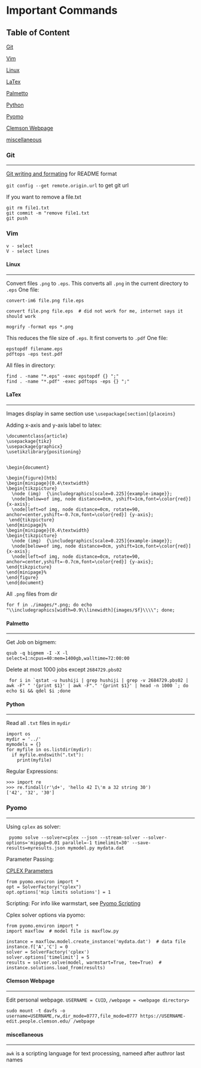 # Important Commands
## Table of Content
[Git](#git)

[Vim](#vim)

[Linux](#linux)

[LaTex](#latex)

[Palmetto](#palmetto)

[Python](#pyhon)

[Pyomo](#pomo)

[Clemson Webpage](#clemson-webpage)

[miscellaneous](#miscellaneous)



### Git 
---
[Git writing and formating](https://help.github.com/articles/basic-writing-and-formatting-syntax/) for README format

`git config --get remote.origin.url` to get git url

If you want to remove a file.txt
```
git rm file1.txt
git commit -m "remove file1.txt
git push
```

### Vim
```
v - select
V - select lines

```

#### Linux
---
 Convert files
`.png` to `.eps`. This converts all `.png` in the current directory to `.eps`
One file:

```
convert-im6 file.png file.eps

convert file.png file.eps  # did not work for me, internet says it should work
```
```
mogrify -format eps *.png
```
This reduces the file size of `.eps`. It first converts to `.pdf`
One file:
```
epstopdf filename.eps
pdftops -eps test.pdf
```
All files in directory:
```
find . -name "*.eps" -exec epstopdf {} ";"
find . -name "*.pdf" -exec pdftops -eps {} ";"

```

#### LaTex
---
Images display in same section use `\usepackage[section]{placeins}`

Adding x-axis and y-axis label to latex:
```
\documentclass{article}
\usepackage{tikz}
\usepackage{graphicx}
\usetikzlibrary{positioning}


\begin{document}

\begin{figure}[htb]
\begin{minipage}{0.4\textwidth}
\begin{tikzpicture}
  \node (img)  {\includegraphics[scale=0.225]{example-image}};
  \node[below=of img, node distance=0cm, yshift=1cm,font=\color{red}] {x-axis};
  \node[left=of img, node distance=0cm, rotate=90, anchor=center,yshift=-0.7cm,font=\color{red}] {y-axis};
 \end{tikzpicture}
\end{minipage}%
\begin{minipage}{0.4\textwidth}
\begin{tikzpicture}
  \node (img)  {\includegraphics[scale=0.225]{example-image}};
  \node[below=of img, node distance=0cm, yshift=1cm,font=\color{red}] {x-axis};
  \node[left=of img, node distance=0cm, rotate=90, anchor=center,yshift=-0.7cm,font=\color{red}] {y-axis};
\end{tikzpicture}
\end{minipage}%
\end{figure}
\end{document}

```

All `.png` files from dir
```
for f in ./images/*.png; do echo "\\includegraphics[width=0.9\\linewidth]{images/$f}\\\\"; done;
```
#### Palmetto
---
Get Job on bigmem:
```
qsub -q bigmem -I -X -l  select=1:ncpus=40:mem=1400gb,walltime=72:00:00
```
Delete at most 1000 jobs except `2684729.pbs02`
```
 for i in `qstat -u hushiji | grep hushiji | grep -v 2684729.pbs02 | awk -F" " '{print $1}' | awk -F"." '{print $1}' | head -n 1000 `; do echo $i && qdel $i ;done
```


#### Python
---
Read all `.txt` files in `mydir`
```
import os
mydir = '../'
mymodels = {}
for myfile in os.listdir(mydir):
  if myfile.endswith(".txt"):
    print(myfile)
```

Regular Expressions:
```
>>> import re
>>> re.findall(r'\d+', 'hello 42 I\'m a 32 string 30')
['42', '32', '30']
```
### Pyomo
---
Using `cplex` as solver:

```
 pyomo solve --solver=cplex --json --stream-solver --solver-options='mipgap=0.01 parallel=-1 timelimit=30' --save-results=myresults.json mymodel.py mydata.dat
 ```
 
 Parameter Passing:
 
 [CPLEX Parameters](https://www.ibm.com/support/knowledgecenter/SSSA5P_12.6.3/ilog.odms.studio.help/pdf/paramcplex.pdf)
 
 ```
from pyomo.environ import *
opt = SolverFactory("cplex")
opt.options['mip limits solutions'] = 1
```

 Scripting:
For info like warmstart, see [Pyomo Scripting](https://github.com/Pyomo/pyomo/blob/master/doc/GettingStarted/current/scripts.txt)

Cplex solver options via pyomo:
```
from pyomo.environ import *
import maxflow  # model file is maxflow.py

instance = maxflow.model.create_instance('mydata.dat')  # data file
instance.f['A','C'] = 0
solver = SolverFactory('cplex')
solver.options['timelimit'] = 5
results = solver.solve(model, warmstart=True, tee=True)  #
instance.solutions.load_from(results)

```

 #### Clemson Webpage
 ---
 Edit personal webpage. `USERNAME = CUID`, `/webpage = <webpage directory>`
 ```
 sudo mount -t davfs -o username=USERNAME,rw,dir_mode=0777,file_mode=0777 https://USERNAME-edit.people.clemson.edu/ /webpage
```
#### miscellaneous
---
`awk` is a scripting language for text processing, nameed after authror last names


